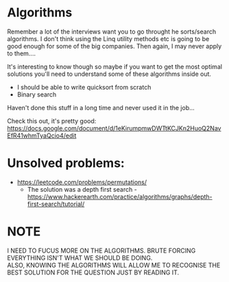 # Algorithms

Remember a lot of the interviews want you to go throught he sorts/search algorithms.  I don't think using the Linq utility methods etc is going to be good enough for some of the big companies.  Then again, I may never apply to them....


It's interesting to know though so maybe if you want to get the most optimal solutions you'll need to understand some of these algorithms inside out.

- I should be able to write quicksort from scratch
- Binary search

Haven't done this stuff in a long time and never used it in the job... 


Check this out, it's pretty good: https://docs.google.com/document/d/1eKirumpmwDWTtKCJKn2HuoQ2NavEfR41whmTyaQcio4/edit



# Unsolved problems:
-  https://leetcode.com/problems/permutations/
    - The solution was a depth first search - https://www.hackerearth.com/practice/algorithms/graphs/depth-first-search/tutorial/  


# NOTE 
I NEED TO FUCUS MORE ON  THE ALGORITHMS.  BRUTE FORCING EVERYTHING ISN'T WHAT WE SHOULD BE DOING.  
ALSO, KNOWING THE ALGORITHMS WILL ALLOW ME TO RECOGNISE THE BEST SOLUTION FOR THE QUESTION JUST BY READING IT.